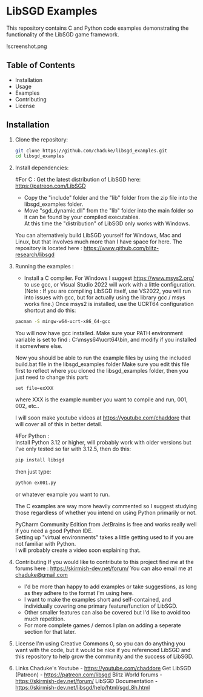 # LibSGD Examples

This repository contains C and Python code examples demonstrating the functionality of the LibSGD game framework.

!screenshot.png

## Table of Contents

- Installation
- Usage
- Examples
- Contributing
- License

## Installation

1. Clone the repository:
   ```sh
   git clone https://github.com/chaduke/libsgd_examples.git
   cd libsgd_examples
   ```

2. Install dependencies:

	#For C : 
	Get the latest distribution of LibSGD here: 
	https://patreon.com/LibSGD	
	- Copy the "include" folder and the "lib" folder from the zip file into the libsgd_examples folder.
	- Move "sgd_dynamic.dll" from the "lib" folder into the main folder so it can be found by your compiled executables.	 	
	At this time the "distribution" of LibSGD only works with Windows.  
	
	You can alternatively build LibSGD yourself for Windows, Mac and Linux, but that involves much more than I have space for here.	
	The repository is located here : 
	https://www.github.com/blitz-research/libsgd
	
3. Running the examples : 	
	- Install a C compiler. 
	For Windows I suggest https://www.msys2.org/ to use gcc, or Visual Studio 2022 will work with a little configuration.
	(Note : If you are compiling LibSGD itself, use VS2022, you will run into issues with gcc, but for actually using the library gcc / msys works fine.)
	Once msys2 is installed, use the UCRT64 configuration shortcut and do this:
	```sh 
	pacman -S mingw-w64-ucrt-x86_64-gcc
	```
	You will now have gcc installed.  Make sure your PATH environment variable is set to find : 
	C:\msys64\ucrt64\bin, and modify if you installed it somewhere else.
	
	Now you should be able to run the example files by using the included build.bat file in the libsgd_examples folder
	Make sure you edit this file first to reflect where you cloned the libsgd_examples folder, then you just need to change this part:
	```code
	set file=exXXX
	```
	where XXX is the example number you want to compile and run, 001, 002, etc..
	
	I will soon make youtube videos at https://youtube.com/chaddore that will cover all of this in better detail. 
	
	#For Python : 	
	Install Python 3.12 or higher, will probably work with older versions but I've only tested so far with 3.12.5, then do this:
	```sh
	pip install libsgd
	```
	then just type: 
	```sh
	python ex001.py 
	```
	or whatever example you want to run.  	
	
	The C examples are way more heavily commented so I suggest studying those regardless of whether you intend on using Python primarily or not.
	
	PyCharm Community Edition from JetBrains is free and works really well if you need a good Python IDE.  
	Setting up "virtual environments" takes a little getting used to if you are not familiar with Python.  
	I will probably create a video soon explaining that.

4. Contributing 
	If you would like to contribute to this project find me at the forums here :
	https://skirmish-dev.net/forum/ 
	You can also email me at chaduke@gmail.com
	
	- I'd be more than happy to add examples or take suggestions, as long as they adhere to the format I'm using here.
	- I want to make the examples short and self-contained, and individually covering one primary feature/function of LibSGD.	
	- Other smaller features can also be covered but I'd like to avoid too much repetition. 
	- For more complete games / demos I plan on adding a seperate section for that later.	
		
5. License 
	I'm using Creative Commons 0, so you can do anything you want with the code, but it would be nice if you referenced LibSGD
	and this repository to help grow the community and the success of LibSGD.  
	
6. Links 
	Chaduke's Youtube - https://youtube.com/chaddore
	Get LibSGD (Patreon) - https://patreon.com/libsgd
	Blitz World forums - https://skirmish-dev.net/forum/
	LibSGD Documentation - https://skirmish-dev.net/libsgd/help/html/sgd_8h.html